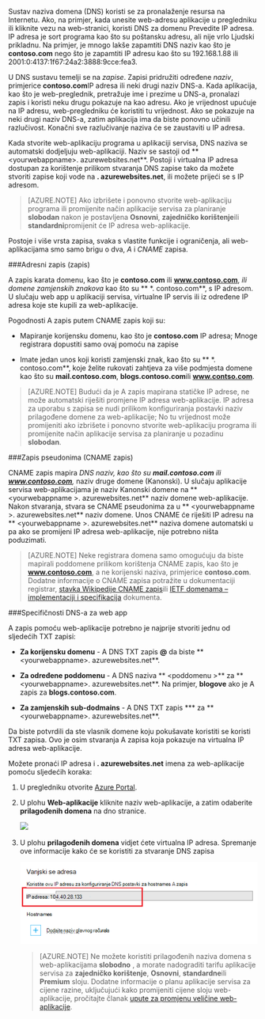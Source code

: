 Sustav naziva domena (DNS) koristi se za pronalaženje resursa na Internetu. Ako, na primjer, kada unesite web-adresu aplikacije u pregledniku ili kliknite vezu na web-stranici, koristi DNS za domenu Prevedite IP adresa. IP adresa je sort programa kao što su poštansku adresu, ali nije vrlo Ljudski prikladnu. Na primjer, je mnogo lakše zapamtiti DNS naziv kao što je **contoso.com** nego što je zapamtiti IP adresu kao što su 192.168.1.88 ili 2001:0:4137:1f67:24a2:3888:9cce:fea3.

U DNS sustavu temelji se na *zapise*. Zapisi pridružiti određene *naziv*, primjerice **contoso.com**IP adresa ili neki drugi naziv DNS-a. Kada aplikacija, kao što je web-preglednik, pretražuje ime i prezime u DNS-a, pronalazi zapis i koristi neku drugu pokazuje na kao adresu. Ako je vrijednost upućuje na IP adresu, web-pregledniku će koristiti tu vrijednost. Ako se pokazuje na neki drugi naziv DNS-a, zatim aplikacija ima da biste ponovno učinili razlučivost. Konačni sve razlučivanje naziva će se zaustaviti u IP adresa.

Kada stvorite web-aplikaciju programa u aplikaciji servisa, DNS naziva se automatski dodjeljuju web-aplikaciji. Naziv se sastoji od ** &lt;yourwebappname&gt;. azurewebsites.net**. Postoji i virtualna IP adresa dostupan za korištenje prilikom stvaranja DNS zapise tako da možete stvoriti zapise koji vode na **. azurewebsites.net**, ili možete prijeći se s IP adresom.

> [AZURE.NOTE] Ako izbrišete i ponovno stvorite web-aplikaciju programa ili promijenite način aplikacije servisa za planiranje **slobodan** nakon je postavljena **Osnovni**, **zajedničko korištenje**ili **standardni**promijenit će IP adresa web-aplikacije.

Postoje i više vrsta zapisa, svaka s vlastite funkcije i ograničenja, ali web-aplikacijama smo samo brigu o dva, *A* i *CNAME* zapisa.

###<a name="address-record-a-record"></a>Adresni zapis (zapis)

A zapis karata domenu, kao što je **contoso.com** ili **www.contoso.com**, *ili domene zamjenskih znakova* kao što su ** \*. contoso.com**, s IP adresom. U slučaju web app u aplikaciji servisa, virtualne IP servis ili iz određene IP adresa koje ste kupili za web-aplikacije.

Pogodnosti A zapis putem CNAME zapis koji su:

* Mapiranje korijensku domenu, kao što je **contoso.com** IP adresa; Mnoge registrara dopustiti samo ovaj pomoću na zapise

* Imate jedan unos koji koristi zamjenski znak, kao što su ** \*. contoso.com**, koje želite rukovati zahtjeva za više podmjesta domene kao što su **mail.contoso.com**, **blogs.contoso.com**ili **www.contso.com**.

> [AZURE.NOTE] Budući da je A zapis mapirana statičke IP adrese, ne može automatski riješiti promjene IP adresa web-aplikacije. IP adresa za uporabu s zapisa se nudi prilikom konfiguriranja postavki naziv prilagođene domene za web-aplikacije; No tu vrijednost može promijeniti ako izbrišete i ponovno stvorite web-aplikaciju programa ili promijenite način aplikacije servisa za planiranje u pozadinu **slobodan**.

###<a name="alias-record-cname-record"></a>Zapis pseudonima (CNAME zapis)

CNAME zapis mapira *DNS naziv, kao što su **mail.contoso.com** ili **www.contoso.com**,* naziv druge domene (Kanonski). U slučaju aplikacije servisa web-aplikacijama je naziv Kanonski domene na ** &lt;yourwebappname >. azurewebsites.net** naziv domene web-aplikacije. Nakon stvaranja, stvara se CNAME pseudonima za u ** &lt;yourwebappname >. azurewebsites.net** naziv domene. Unos CNAME će riješiti IP adresu na ** &lt;yourwebappname >. azurewebsites.net** naziva domene automatski u pa ako se promijeni IP adresa web-aplikacije, nije potrebno ništa poduzimati.

> [AZURE.NOTE] Neke registrara domena samo omogućuju da biste mapirali poddomene prilikom korištenja CNAME zapis, kao što je **www.contoso.com**, a ne korijenski naziva, primjerice **contoso.com**. Dodatne informacije o CNAME zapisa potražite u dokumentaciji registrar, <a href="http://en.wikipedia.org/wiki/CNAME_record">stavka Wikipedije CNAME zapis</a>ili <a href="http://tools.ietf.org/html/rfc1035">IETF domenama – implementaciji i specifikacija</a> dokumenta.

###<a name="web-app-dns-specifics"></a>Specifičnosti DNS-a za web app

A zapis pomoću web-aplikacije potrebno je najprije stvoriti jednu od sljedećih TXT zapisi:

* **Za korijensku domenu** - A DNS TXT zapis **@** da biste ** &lt;yourwebappname&gt;. azurewebsites.net**.

* **Za određene poddomenu** - A DNS naziva ** &lt;poddomenu >** za ** &lt;yourwebappname&gt;. azurewebsites.net**. Na primjer, **blogove** ako je A zapis za **blogs.contoso.com**.

* **Za zamjenskih sub-dodmains** - A DNS TXT zapis *** za ** &lt;yourwebappname&gt;. azurewebsites.net**.

Da biste potvrdili da ste vlasnik domene koju pokušavate koristiti se koristi TXT zapisa. Ovo je osim stvaranja A zapisa koja pokazuje na virtualna IP adresa web-aplikacije.

Možete pronaći IP adresa i **. azurewebsites.net** imena za web-aplikacije pomoću sljedećih koraka:

1. U pregledniku otvorite [Azure Portal](https://portal.azure.com).

2. U plohu **Web-aplikacije** kliknite naziv web-aplikacije, a zatim odaberite **prilagođenih domena** na dno stranice.

    ![](./media/custom-dns-web-site/dncmntask-cname-6.png)

3. U plohu **prilagođenih domena** vidjet ćete virtualna IP adresa. Spremanje ove informacije kako će se koristiti za stvaranje DNS zapisa

    ![](./media/custom-dns-web-site/virtual-ip-address.png)

    > [AZURE.NOTE] Ne možete koristiti prilagođenih naziva domena s web-aplikacijama **slobodno** , a morate nadograditi tarifu aplikacije servisa za **zajedničko korištenje**, **Osnovni**, **standardne**ili **Premium** sloju. Dodatne informacije o planu aplikacije servisa za cijene razine, uključujući kako promijeniti cijene sloju web-aplikacije, pročitajte članak [upute za promjenu veličine web-aplikacije](../articles/web-sites-scale.md).
